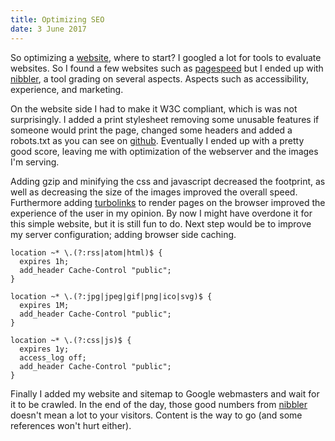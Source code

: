 ```yaml
---
title: Optimizing SEO
date: 3 June 2017
---
```


So optimizing a [website](/), where to start? I googled a lot for tools to evaluate websites. So I found a few websites such as [pagespeed](https://developers.google.com/speed/pagespeed/insights/?hl=nl&url=https%3A%2F%2Fmartijncasteel.com%2F) but I ended up with [nibbler](http://nibbler.silktide.com/en_US/reports/martijncasteel.com), a tool grading on several aspects. Aspects such as accessibility, experience, and marketing.

On the website side I had to make it W3C compliant, which is was not surprisingly. I added a print stylesheet removing some unusable features if someone would print the page, changed some headers and added a robots.txt as you can see on [github](https://martijncasteel.com). Eventually I ended up with a pretty good score, leaving me with optimization of the webserver and the images I'm serving.

Adding gzip and minifying the css and javascript decreased the footprint, as well as decreasing the size of the images improved the overall speed. Furthermore adding [turbolinks](https://github.com/turbolinks/turbolinks#turbolinks) to render pages on the browser improved the experience of the user in my opinion. By now I might have overdone it for this simple website, but it is still fun to do. Next step would be to improve my server configuration; adding browser side caching.

```nginx
location ~* \.(?:rss|atom|html)$ {
  expires 1h;
  add_header Cache-Control "public";
}

location ~* \.(?:jpg|jpeg|gif|png|ico|svg)$ {
  expires 1M;
  add_header Cache-Control "public";
}

location ~* \.(?:css|js)$ {
  expires 1y;
  access_log off;
  add_header Cache-Control "public";
}
```

Finally I added my website and sitemap to Google webmasters and wait for it to be crawled. In the end of the day, those good numbers from [nibbler](http://nibbler.silktide.com/en_US/reports/martijncasteel.com) doesn't mean a lot to your visitors. Content is the way to go (and some references won't hurt either).
